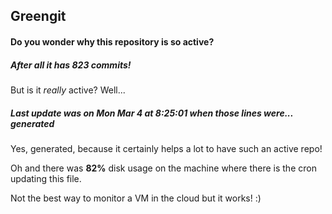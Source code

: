 ## Greengit

#### Do you wonder why this repository is so active?

##### After all it has 823 commits!

But is it *really* active? Well...

##### Last update was on Mon Mar 4 at 8:25:01 when those lines were... generated

Yes, generated, because it certainly helps a lot to have such an active repo!

Oh and there was **82%** disk usage on the machine
where there is the cron updating this file.

Not the best way to monitor a VM in the cloud but it works! :)
